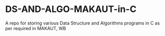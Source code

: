 # DS-AND-ALGO-MAKAUT-in-C
A repo for storing various Data Structure and Algorithms programs in C as per required in MAKAUT, WB
